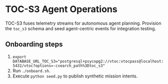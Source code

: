 # TOC-S3 Agent Operations

TOC-S3 fuses telemetry streams for autonomous agent planning. Provision the `toc_s3` schema and seed agent-centric events for integration testing.

## Onboarding steps

1. `export DATABASE_URL_TOC_S3="postgresql+psycopg2://vtoc:vtocpass@localhost:5432/vtoc?options=-csearch_path%3Dtoc_s3"`
2. Run `./onboard.sh`.
3. Execute `python seed.py` to publish synthetic mission intents.
